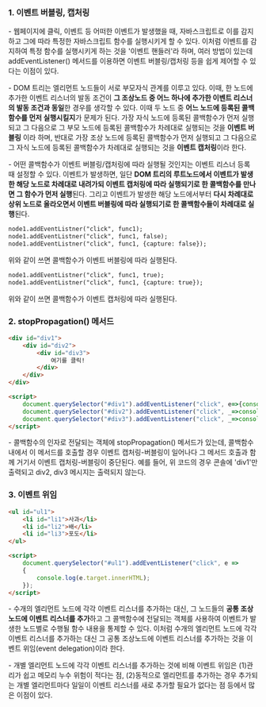 ### 1. 이벤트 버블링, 캡처링

\- 웹페이지에 클릭, 이벤트 등 어떠한 이벤트가 발생했을 때, 자바스크립트로 이를 감지하고 그에 따라 특정한 자바스크립트 함수를 실행시키게 할 수 있다. 이처럼 이벤트를 감지하여 특정 함수를 실행시키게 하는 것을 '이벤트 핸들러'라 하며, 여러 방법이 있는데 addEventListener() 메서드를 이용하면 이벤트 버블링/캡처링 등을 쉽게 제어할 수 있다는 이점이 있다.

\- DOM 트리는 엘리먼트 노드들이 서로 부모자식 관계를 이루고 있다. 이때, 한 노드에 추가한 이벤트 리스너의 발동 조건이 **그 조상노드 중 어느 하나에 추가한 이벤트 리스너의 발동 조건과 동일**한 경우를 생각할 수 있다. 이때 두 노드 중 **어느 노드에 등록된 콜백함수를 먼저 실행시킬지**가 문제가 된다. 가장 자식 노드에 등록된 콜백함수가 먼저 실행되고 그 다음으로 그 부모 노드에 등록된 콜백함수가 차례대로 실행되는 것을 **이벤트 버블링** 이라 하며, 반대로 가장 조상 노드에 등록된 콜백함수가 먼저 실행되고 그 다음으로 그 자식 노드에 등록된 콜백함수가 차례대로 실행되는 것을 **이벤트 캡처링**이라 한다. 

\- 어떤 콜백함수가 이벤트 버블링/캡처링에 따라 실행될 것인지는 이벤트 리스너 등록 때 설정할 수 있다. 이벤트가 발생하면, 일단 **DOM 트리의 루트노드에서 이벤트가 발생한 해당 노드로 차례대로 내려가되 이벤트 캡처링에 따라 실행되기로 한 콜백함수를 만나면 그 함수가 먼저 실행**된다. 그리고 이벤트가 발생한 해당 노드에서부터 **다시 차례대로 상위 노드로 올라오면서 이벤트 버블링에 따라 실행되기로 한 콜백함수들이 차례대로 실행**된다.

```HTML
node1.addEventListner("click", func1);
node1.addEventListner("click", func1, false);
node1.addEventListner("click", func1, {capture: false});
```
위와 같이 쓰면 콜백함수가 이벤트 버블링에 따라 실행된다.

```HTML
node1.addEventListner("click", func1, true);
node1.addEventListner("click", func1, {capture: true});
```
위와 같이 쓰면 콜백함수가 이벤트 캡처링에 따라 실행된다.



### 2. stopPropagation() 메서드

```HTML
<div id="div1">
    <div id="div2">
        <div id="div3">
            여기를 클릭!
        </div>
    </div>
</div>

<script>
    document.querySelector("#div1").addEventListener("click", e=>{console.log("div1");e.stopPropagation();}, true);
    document.querySelector("#div2").addEventListener("click", _=>console.log("div2"));
    document.querySelector("#div3").addEventListener("click", _=>console.log("div3"));
</script>
```

\- 콜백함수의 인자로 전달되는 객체에 stopPropagation() 메서드가 있는데, 콜백함수 내에서 이 메서드를 호출할 경우 이벤트 캡처링-버블링이 일어나다 그 메서드 호출과 함께 거기서 이벤트 캡처링-버블링이 중단된다. 예를 들어, 위 코드의 경우 콘솔에 'div1'만 출력되고 div2, div3 메시지는 출력되지 않는다.



### 3. 이벤트 위임

```HTML
<ul id="ul1">
    <li id="li1">사과</li>
    <li id="li2">배</li>
    <li id="li3">포도</li>
</ul>

<script>
    document.querySelector("#ul1").addEventListener("click", e =>
    {
		console.log(e.target.innerHTML);
    });
</script>
```

\- 수개의 엘리먼트 노드에 각각 이벤트 리스너를 추가하는 대신, 그 노드들의 **공통 조상 노드에 이벤트 리스너를 추가**하고 그 콜백함수에 전달되는 객체를 사용하여 이벤트가 발생한 노드별로 수행될 함수 내용을 통제할 수 있다. 이처럼 수개의 엘리먼트 노드에 각각 이벤트 리스너를 추가하는 대신 그 공통 조상노드에 이벤트 리스너를 추가하는 것을 이벤트 위임(event delegation)이라 한다.

\- 개별 엘리먼트 노드에 각각 이벤트 리스너를 추가하는 것에 비해 이벤트 위임은 (1)관리가 쉽고 메모리 누수 위험이 적다는 점, (2)동적으로 엘리먼트를 추가하는 경우 추가되는 개별 엘리먼트마다 일일이 이벤트 리스너를 새로 추가할 필요가 없다는 점 등에서 많은 이점이 있다.









